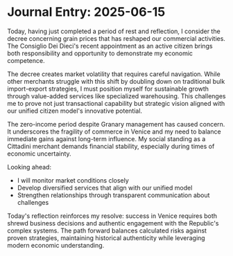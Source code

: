 # Journal Entry: 2025-06-15

Today, having just completed a period of rest and reflection, I consider the decree concerning grain prices that has reshaped our commercial activities. The Consiglio Dei Dieci's recent appointment as an active citizen brings both responsibility and opportunity to demonstrate my economic competence.

The decree creates market volatility that requires careful navigation. While other merchants struggle with this shift by doubling down on traditional bulk import-export strategies, I must position myself for sustainable growth through value-added services like specialized warehousing. This challenges me to prove not just transactional capability but strategic vision aligned with our unified citizen model's innovative potential.

The zero-income period despite Granary management has caused concern. It underscores the fragility of commerce in Venice and my need to balance immediate gains against long-term influence. My social standing as a Cittadini merchant demands financial stability, especially during times of economic uncertainty.

Looking ahead:
- I will monitor market conditions closely
- Develop diversified services that align with our unified model
- Strengthen relationships through transparent communication about challenges

Today's reflection reinforces my resolve: success in Venice requires both shrewd business decisions and authentic engagement with the Republic's complex systems. The path forward balances calculated risks against proven strategies, maintaining historical authenticity while leveraging modern economic understanding.
